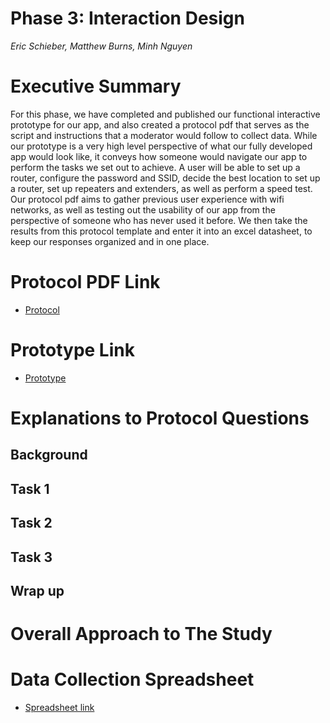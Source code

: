 # Phase 3: Interaction Design

*Eric Schieber, Matthew Burns, Minh Nguyen*

# Executive Summary
For this phase, we have completed and published our functional interactive prototype for our app, and also created a protocol pdf that serves as the script and instructions that a moderator would follow to collect data.  While our prototype is a very high level perspective of what our fully developed app would look like, it conveys how someone would navigate our app to perform the tasks we set out to achieve.  A user will be able to set up a router, configure the password and SSID, decide the best location to set up a router, set up repeaters and extenders, as well as perform a speed test.  Our protocol pdf aims to gather previous user experience with wifi networks, as well as testing out the usability of our app from the perspective of someone who has never used it before.  We then take the results from this protocol template and enter it into an excel datasheet, to keep our responses organized and in one place.

# Protocol PDF Link

* [Protocol](Usability_Test.pdf)
# Prototype Link

* [Prototype](https://xd.adobe.com/view/8dadd589-8653-4172-8b1c-1c1d78503e0c-d8fe/?fullscreen)
# Explanations to Protocol Questions

## Background

## Task 1

## Task 2

## Task 3

## Wrap up



# Overall Approach to The Study

# Data Collection Spreadsheet
* [Spreadsheet link](https://docs.google.com/spreadsheets/d/1h89uWes5AUvS9k97yhjLPsboqdWE7ibViTRhDrIcEps/edit#gid=0)
